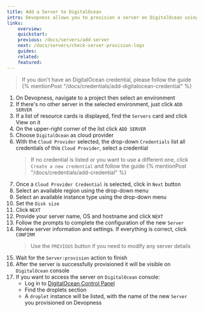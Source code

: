 ```yaml
---
title: Add a Server to DigitalOcean
intro: Devopness allows you to provision a server on DigitalOcean using Droplets and manage it through Devopness.
links:
    overview:
    quickstart:
    previous: /docs/servers/add-server
    next: /docs/servers/check-server-provision-logs
    guides:
    related:
    featured:
---
```


> If you don't have an DigitalOcean credential, please follow the guide {% mentionPost "/docs/credentials/add-digitalocean-credential" %}

1. On Devopness, navigate to a project then select an environment
1. If there's no other server in the selected environment, just click `ADD SERVER`
1. If a list of resource cards is displayed, find the `Servers` card and click View on it
1. On the upper-right corner of the list click `ADD SERVER`
1. Choose `DigitalOcean` as cloud provider
1. With the `Cloud Provider` selected, the drop-down `Credentials` list all credentials of this `Cloud Provider`, select a credential 
    > If no credential is listed or you want to use a different one, click `Create a new credential` and follow the guide {% mentionPost "/docs/credentials/add-credential" %}
1. Once a `Cloud Provider Credential` is selected, click in `Next` button
1. Select an available region using the drop-down menu
1. Select an available instance type using the drop-down menu
1. Set the `Disk size`
1. Click `NEXT`
1. Provide your server name, OS and hostname and click `NEXT`
1. Follow the prompts to complete the configuration of the new `Server`
1. Review server information and settings. If everything is correct, click `CONFIRM`
    > Use the `PREVIOUS` button if you need to modify any server details
1. Wait for the `Server:provision` action to finish
1. After the server is successfully provisioned it will be visible on `DigitalOcean` console
1. If you want to access the server on `DigitalOcean` console:
    - Log in to [DigitalOcean Control Panel](https://cloud.digitalocean.com/)
    - Find the droplets section
    - A `droplet` instance will be listed, with the name of the new `Server` you provisioned on Devopness
